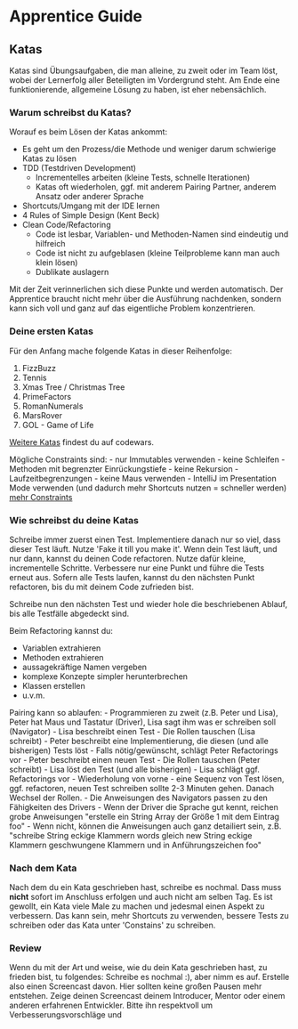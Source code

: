 # Apprentice Guide

## Katas

Katas sind Übungsaufgaben, die man alleine, zu zweit oder im Team löst, wobei der Lernerfolg aller Beteiligten im Vordergrund steht. Am Ende eine funktionierende, allgemeine Lösung zu haben, ist eher nebensächlich.

### Warum schreibst du Katas?

Worauf es beim Lösen der Katas ankommt:
- Es geht um den Prozess/die Methode und weniger darum schwierige Katas zu lösen
- TDD (Testdriven Development)
  - Incrementelles arbeiten (kleine Tests, schnelle Iterationen)
  - Katas oft wiederholen, ggf. mit anderem Pairing Partner, anderem Ansatz oder anderer Sprache
- Shortcuts/Umgang mit der IDE lernen
- 4 Rules of Simple Design (Kent Beck)
- Clean Code/Refactoring
	- Code ist lesbar, Variablen- und Methoden-Namen sind eindeutig und hilfreich
	- Code ist nicht zu aufgeblasen (kleine Teilprobleme kann man auch klein lösen)
	- Dublikate auslagern

Mit der Zeit verinnerlichen sich diese Punkte und werden automatisch. Der Apprentice braucht nicht mehr über die Ausführung nachdenken, sondern kann sich voll und ganz auf das eigentliche Problem konzentrieren.

### Deine ersten Katas

Für den Anfang mache folgende Katas in dieser Reihenfolge:
1. FizzBuzz
2. Tennis
3. Xmas Tree / Christmas Tree
4. PrimeFactors
5. RomanNumerals
6. MarsRover
7. GOL - Game of Life

[Weitere Katas](https://codewars.com) findest du auf codewars.


Mögliche Constraints sind:
	- nur Immutables verwenden
	- keine Schleifen
	- Methoden mit begrenzter Einrückungstiefe
	- keine Rekursion
	- Laufzeitbegrenzungen
	- keine Maus verwenden
	- IntelliJ im Presentation Mode verwenden (und dadurch mehr Shortcuts nutzen = schneller werden)
[mehr Constraints](https://gist.github.com/asierba/5028e63991ce787fe383)


### Wie schreibst du deine Katas

Schreibe immer zuerst einen Test. Implementiere danach nur so viel, dass dieser Test läuft. Nutze 'Fake it till you make it'.
Wenn dein Test läuft, und nur dann, kannst du deinen Code refactoren. Nutze dafür kleine, incrementelle Schritte. Verbessere nur eine Punkt und führe die Tests erneut aus. Sofern alle Tests laufen, kannst du den nächsten Punkt refactoren, bis du mit deinem Code zufrieden bist.

Schreibe nun den nächsten Test und wieder hole die beschriebenen Ablauf, bis alle Testfälle abgedeckt sind.

Beim Refactoring kannst du:
- Variablen extrahieren
- Methoden extrahieren
- aussagekräftige Namen vergeben
- komplexe Konzepte simpler herunterbrechen
- Klassen erstellen
- u.v.m.

Pairing kann so ablaufen:
	- Programmieren zu zweit (z.B. Peter und Lisa), Peter hat Maus und Tastatur (Driver), Lisa sagt ihm was er schreiben soll (Navigator)
		- Lisa beschreibt einen Test
		- Die Rollen tauschen (Lisa schreibt)
		- Peter beschreibt eine Implementierung, die diesen (und alle bisherigen) Tests löst
		- Falls nötig/gewünscht, schlägt Peter Refactorings vor
		- Peter beschreibt einen neuen Test
		- Die Rollen tauschen (Peter schreibt)
		- Lisa löst den Test (und alle bisherigen)
		- Lisa schlägt ggf. Refactorings vor
		- Wiederholung von vorne
	- eine Sequenz von Test lösen, ggf. refactoren, neuen Test schreiben sollte 2-3 Minuten gehen. Danach Wechsel der Rollen.
	- Die Anweisungen des Navigators passen zu den Fähigkeiten des Drivers
		- Wenn der Driver die Sprache gut kennt, reichen grobe Anweisungen "erstelle ein String Array der Größe 1 mit dem Eintrag foo"
		- Wenn nicht, können die Anweisungen auch ganz detailiert sein, z.B. "schreibe String eckige Klammern words gleich new String eckige Klammern geschwungene Klammern und in Anführungszeichen foo"



### Nach dem Kata

Nach dem du ein Kata geschrieben hast, schreibe es nochmal. Dass muss **nicht** sofort im Anschluss erfolgen und auch nicht am selben Tag. Es ist gewollt, ein Kata viele Male zu machen und jedesmal einen Aspekt zu verbessern. Das kann sein, mehr Shortcuts zu verwenden, bessere Tests zu schreiben oder das Kata unter 'Constains' zu schreiben.

### Review
Wenn du mit der Art und weise, wie du dein Kata geschrieben hast, zu frieden bist, tu folgendes: Schreibe es nochmal :), aber nimm es auf. Erstelle also einen Screencast davon. Hier sollten keine großen Pausen mehr entstehen. Zeige deinen Screencast deinem Introducer, Mentor oder einem anderen erfahrenen Entwickler. Bitte ihn respektvoll um Verbesserungsvorschläge und

